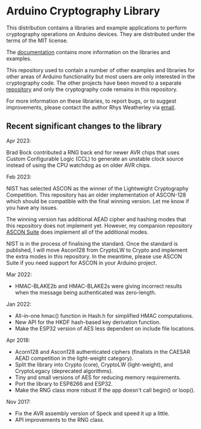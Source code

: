
Arduino Cryptography Library
============================

This distribution contains a libraries and example applications to perform
cryptography operations on Arduino devices.  They are distributed under the
terms of the MIT license.

The [documentation](http://rweather.github.io/arduinolibs/crypto.html)
contains more information on the libraries and examples.

This repository used to contain a number of other examples and libraries
for other areas of Arduino functionality but most users are only interested
in the cryptography code.  The other projects have been moved to a
separate [repository](https://github.com/rweather/arduino-projects) and
only the cryptography code remains in this repository.

For more information on these libraries, to report bugs, or to suggest
improvements, please contact the author Rhys Weatherley via
[email](mailto:rhys.weatherley@gmail.com).

Recent significant changes to the library
-----------------------------------------

Apr 2023:

Brad Bock contributed a RNG back end for newer AVR chips that uses
Custom Configurable Logic (CCL) to generate an unstable clock source
instead of using the CPU watchdog as on older AVR chips.

Feb 2023:

NIST has selected ASCON as the winner of the Lightweight Cryptography
Competition.  This repository has an older implementation of ASCON-128
which should be compatible with the final winning version.  Let me know
if you have any issues.

The winning version has additional AEAD cipher and hashing modes that
this repository does not implement yet.  However, my companion repository
[ASCON Suite](https://github.com/rweather/ascon-suite) does implement
all of the additional modes.

NIST is in the process of finalising the standard.  Once the standard is
published, I will move Ascon128 from CryptoLW to Crypto and implement the
extra modes in this repository.  In the meantime, please use ASCON Suite if
you need support for ASCON in your Arduino project.

Mar 2022:

* HMAC-BLAKE2b and HMAC-BLAKE2s were giving incorrect results when the
message being authenticated was zero-length.

Jan 2022:

* All-in-one hmac() function in Hash.h for simplified HMAC computations.
* New API for the HKDF hash-based key derivation function.
* Make the ESP32 version of AES less dependent on include file locations.

Apr 2018:

* Acorn128 and Ascon128 authenticated ciphers (finalists in the CAESAR AEAD
  competition in the light-weight category).
* Split the library into Crypto (core), CryptoLW (light-weight), and
  CryptoLegacy (deprecated algorithms).
* Tiny and small versions of AES for reducing memory requirements.
* Port the library to ESP8266 and ESP32.
* Make the RNG class more robust if the app doesn't call begin() or loop().

Nov 2017:

* Fix the AVR assembly version of Speck and speed it up a little.
* API improvements to the RNG class.
